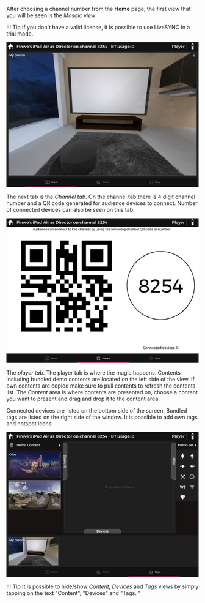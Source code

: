 
After choosing a channel number from the **Home** page, the first view that you will be seen is the *Mosaic view*. 

!!! Tip
    If you don't have a valid license, it is possible to use LiveSYNC in a trial mode. 

![Mosaic Tab](img/mosaicTab.jpg)

The next tab is the *Channel tab*. On the channel tab there is 4 digit channel number and a QR code generated for audience devices to connect. Number of connected devices can also be seen on this tab. 
 
![Channel Tab](img/channelTab.jpg)

The *player tab*. The player tab is where the magic happens. Contents including bundled demo contents are located on the left side of the view. If own contents are copied make sure to pull contents to refresh the contents list. 
The *Content* area is where contents are presented on, choose a content you want to present and drag and drop it to the content area.

Connected devices are listed on the bottom side of the screen. Bundled tags are listed on the right side of the window. It is possible to add own tags and hotspot icons. 

![Player View](img/playerTab.jpg)

!!! Tip
    It is possible to hide/show *Content*, *Devices* and *Tags* views by simply tapping on the text "Content", "Devices" and "Tags. "